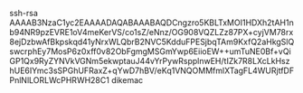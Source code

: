 
ssh-rsa AAAAB3NzaC1yc2EAAAADAQABAAABAQDCngzro5KBLTxMOI1HDXh2tAH1nb94NR9pzEVRE1oV4meKerVS/co1sZ/eNnz/OG908VQZLZz87PX+cyjVM78rx8ejDzbwAfBkpskqd41yNrxWLQbrB2NVC5KdduFPESjbqTAm9KxfQ2aHkgSlQswcrphEy7MosP6z0xff0v82ObFgmgMSGmYwp6EiioEW++umTuNE0Bf+vQiGP1Qx9RyZYNVkVGNm5ekwptauJ44vYrPywRspplnwEH/tIZk7R8LXcLkHszhUE6IYmc3sSPGhUFRaxZ+qYwD7hBV/eKq1VNQOMMfmlXTagFL4WURjtfDFPnlNlLORLWcPHRWH28C1 dikemac
